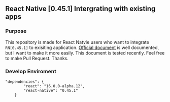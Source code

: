 ## React Native [0.45.1] Intergrating with existing apps

### Purpose
This repository is made for React Natvie users who want to integrate `RN[0.45.1]` to exisiting application. [Official document](http://facebook.github.io/react-native/releases/next/docs/integration-with-existing-apps.html#integration-with-existing-apps) is well documented, but I want to make it more easily. This document is tested recently. Feel free to make Pull Request.
Thanks.

### Develop Enviroment
```
"dependencies": {
		"react": "16.0.0-alpha.12",
		"react-native": "0.45.1"
	}
```

